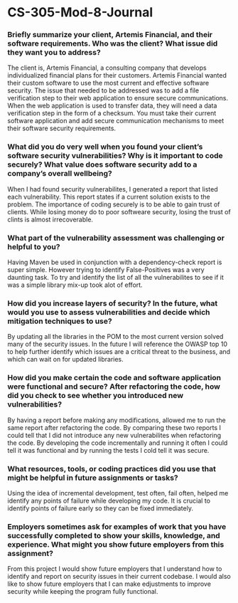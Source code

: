 # CS-305-Mod-8-Journal

### Briefly summarize your client, Artemis Financial, and their software requirements. Who was the client? What issue did they want you to address?
The client is, Artemis Financial, a consulting company that develops individualized financial plans for their customers. Artemis Financial wanted
their custom software to use the most current and effective software security. The issue that needed to be addressed was to
add a file verification step to their web application to ensure secure communications. When the web application is used to transfer data, they will need a data verification step in the form of a checksum. You must take their current software application and add secure communication mechanisms to meet their software security requirements.

### What did you do very well when you found your client’s software security vulnerabilities? Why is it important to code securely? What value does software security add to a company’s overall wellbeing?
When I had found security vulnerabilites, I generated a report that listed each vulnerability. This report states if a current solution exists to the problem. The importance of coding securely is to be able to gain trust of clients. While losing money do to poor softweare security, losing the trust of clints is almost irrecoverable.

### What part of the vulnerability assessment was challenging or helpful to you?
Having Maven be used in conjunction with a dependency-check report is super simple. However trying to identify False-Positives was a very daunting task. To try and identify the list of all the vulnerabilites to see if it was a simple library mix-up took alot of effort.

### How did you increase layers of security? In the future, what would you use to assess vulnerabilities and decide which mitigation techniques to use?
By updating all the libraries in the POM to the most current version solved many of the security issues. In the future I will reference the OWASP top 10 to help further identify which issues are a critical threat to the business, and which can wait on for updated libraries.

### How did you make certain the code and software application were functional and secure? After refactoring the code, how did you check to see whether you introduced new vulnerabilities?
By having a report before making any modifications, allowed me to run the same report after refactoring the code. By comparing these two reports I could tell that I did not introduce any new vulnerabilites when refactoring the code. By developing the code incrementally and running it often I could tell it was functional and by running the tests I cold tell it was secure.

### What resources, tools, or coding practices did you use that might be helpful in future assignments or tasks?
Using the idea of incremental development, test often, fail often, helped me identify any points of failure while developing my code. It is crucial to identify points of failure early so they can be fixed immediately.

### Employers sometimes ask for examples of work that you have successfully completed to show your skills, knowledge, and experience. What might you show future employers from this assignment?
From this project I would show future employers that I understand how to identify and report on security issues in their current codebase. I would also like to show future employers that I can make edjustments to improve security while keeping the program fully functional.
